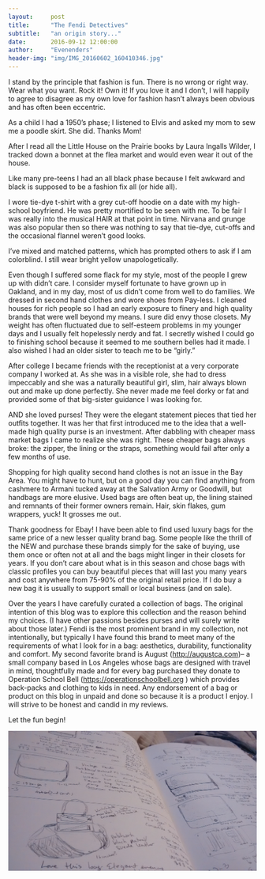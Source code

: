 ```yaml
---
layout:     post
title:      "The Fendi Detectives"
subtitle:   "an origin story..."
date:       2016-09-12 12:00:00
author:     "Evenenders"
header-img: "img/IMG_20160602_160410346.jpg"
---
```


I stand by the principle that fashion is fun. There is no wrong or right way. Wear what you want. Rock it! Own it!  If you love it and I don’t, I will happily to agree to disagree as my own love for fashion hasn’t always been obvious and has often been eccentric.

 As a child I had a 1950’s phase; I listened to Elvis and asked my mom to sew me a poodle skirt. She did. Thanks Mom! 

After I read all the Little House on the Prairie books by Laura Ingalls Wilder, I tracked down a bonnet at the flea market and would even wear it out of the house. 

Like many pre-teens I had an all black phase because I felt awkward and black is supposed to be a fashion fix all (or hide all). 

I wore tie-dye t-shirt with a grey cut-off hoodie on a date with my high-school boyfriend. He was pretty mortified to be seen with me.  To be fair I was really into the musical HAIR at that point in time. Nirvana and grunge was also popular then so there was nothing to say that tie-dye, cut-offs and the occasional flannel weren’t good looks. 

I’ve mixed and matched patterns, which has prompted others to ask if I am colorblind. I still wear bright yellow unapologetically.

 Even though I suffered some flack for my style, most of the people I grew up with didn’t care. I consider myself fortunate to have grown up in Oakland, and in my day, most of us didn’t come from well to do families. We dressed in second hand clothes and wore shoes from Pay-less. I cleaned houses for rich people so I had an early exposure to finery and high quality brands that were well beyond my means. I sure did envy those closets. My weight has often fluctuated due to self-esteem problems in my younger days and I usually felt hopelessly nerdy and fat. I secretly wished I could go to finishing school because it seemed to me southern belles had it made. I also wished I had an older sister to teach me to be “girly.”


After college I became friends with the receptionist at a very corporate company I worked at. As she was in a visible role, she had to dress impeccably and she was a naturally beautiful girl, slim, hair always blown out and make up done perfectly. She never made me feel dorky or fat and provided some of that big-sister guidance I was looking for.

AND she loved purses! They were the elegant statement pieces that tied her outfits together. It was her that first introduced me to the idea that a well-made high quality purse is an investment. After dabbling with cheaper mass market bags I came to realize she was right. These cheaper bags always broke: the zipper, the lining or the straps, something would fail after only a few months of use. 

Shopping for high quality second hand clothes is not an issue in the Bay Area. You might have to hunt, but on a good day you can find anything from cashmere to Armani tucked away at the Salvation Army or Goodwill, but handbags are more elusive. Used bags are often beat up, the lining stained and remnants of their former owners remain. Hair, skin flakes, gum wrappers, yuck! It grosses me out. 

Thank goodness for Ebay! I have been able to find used luxury bags for the same price of a new lesser quality brand bag. Some people like the thrill of the NEW and purchase these brands simply for the sake of buying, use them once or often not at all and the bags might linger in their closets for years. If you don’t care about what is in this season and chose bags with classic profiles you can buy beautiful pieces that will last you many years and cost anywhere from 75-90% of the original retail price. If I do buy a new bag it is usually to support small or local business (and on sale). 

Over the years I have carefully curated a collection of bags. The original intention of this blog was to explore this collection and the reason behind my choices.  (I have other passions besides purses and will surely write about those later.) Fendi is the most prominent brand in my collection, not intentionally, but typically I have found this brand to meet many of the requirements of what I look for in a bag: aesthetics, durability, functionality and comfort. My second favorite brand is August (http://augustca.com)– a small company based in Los Angeles whose bags are designed with travel in mind, thoughtfully made and for every bag purchased they donate to Operation School Bell (https://operationschoolbell.org ) which provides back-packs and clothing to kids in need. Any endorsement of a bag or product on this blog in unpaid and done so because it is a product I enjoy. I will strive to be honest and candid in my reviews. 

Let the fun begin! 

![Collection Curation](/img/IMG_20160603_243616267.jpg
 "Collection Curation.")
